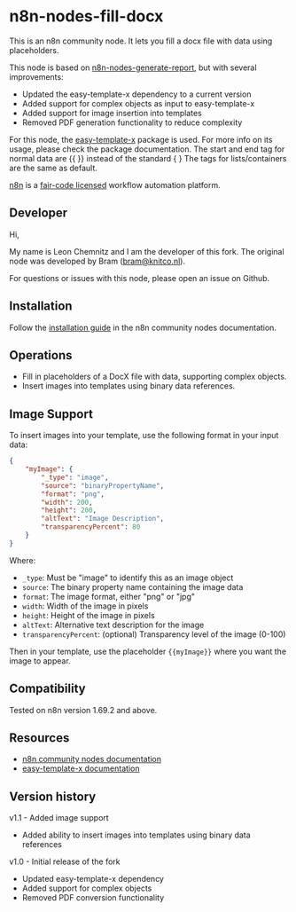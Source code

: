 # n8n-nodes-fill-docx

This is an n8n community node. It lets you fill a docx file with data using placeholders.

This node is based on [n8n-nodes-generate-report](https://github.com/bramkn/n8n-nodes-generate-report), but with several improvements:

- Updated the easy-template-x dependency to a current version
- Added support for complex objects as input to easy-template-x
- Added support for image insertion into templates
- Removed PDF generation functionality to reduce complexity

For this node, the [easy-template-x](https://www.npmjs.com/package/easy-template-x) package is used.
For more info on its usage, please check the package documentation.
The start and end tag for normal data are {{ }} instead of the standard { }
The tags for lists/containers are the same as default.

[n8n](https://n8n.io/) is a [fair-code licensed](https://docs.n8n.io/reference/license/) workflow automation platform.

## Developer

Hi,

My name is Leon Chemnitz and I am the developer of this fork.
The original node was developed by Bram (bram@knitco.nl).

For questions or issues with this node, please open an issue on Github.

## Installation

Follow the [installation guide](https://docs.n8n.io/integrations/community-nodes/installation/) in the n8n community nodes documentation.

## Operations

- Fill in placeholders of a DocX file with data, supporting complex objects.
- Insert images into templates using binary data references.

## Image Support

To insert images into your template, use the following format in your input data:

```json
{
	"myImage": {
		"_type": "image",
		"source": "binaryPropertyName",
		"format": "png",
		"width": 200,
		"height": 200,
		"altText": "Image Description",
		"transparencyPercent": 80
	}
}
```

Where:

- `_type`: Must be "image" to identify this as an image object
- `source`: The binary property name containing the image data
- `format`: The image format, either "png" or "jpg"
- `width`: Width of the image in pixels
- `height`: Height of the image in pixels
- `altText`: Alternative text description for the image
- `transparencyPercent`: (optional) Transparency level of the image (0-100)

Then in your template, use the placeholder `{{myImage}}` where you want the image to appear.

## Compatibility

Tested on n8n version 1.69.2 and above.

## Resources

- [n8n community nodes documentation](https://docs.n8n.io/integrations/community-nodes/)
- [easy-template-x documentation](https://www.npmjs.com/package/easy-template-x)

## Version history

v1.1 - Added image support

- Added ability to insert images into templates using binary data references

v1.0 - Initial release of the fork

- Updated easy-template-x dependency
- Added support for complex objects
- Removed PDF conversion functionality
